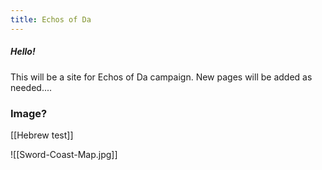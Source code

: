 ```yaml
---
title: Echos of Da
---
```

##### Hello!

This will be a site for Echos of Da campaign.
New pages will be added as needed....

### Image?


[[Hebrew test]]

![[Sword-Coast-Map.jpg]]